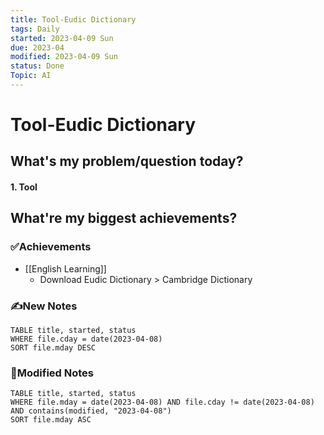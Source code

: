 ```yaml
---
title: Tool-Eudic Dictionary
tags: Daily
started: 2023-04-09 Sun
due: 2023-04
modified: 2023-04-09 Sun
status: Done
Topic: AI
---
```

# Tool-Eudic Dictionary
## What's my problem/question today?
#### 1. Tool
## What're my biggest achievements?
### ✅Achievements
- [[English Learning]]
	- Download Eudic Dictionary > Cambridge Dictionary
### ✍️New Notes

```dataview
TABLE title, started, status
WHERE file.cday = date(2023-04-08)
SORT file.mday DESC
```

### 📝Modified Notes

```dataview
TABLE title, started, status
WHERE file.mday = date(2023-04-08) AND file.cday != date(2023-04-08) AND contains(modified, "2023-04-08")
SORT file.mday ASC
```